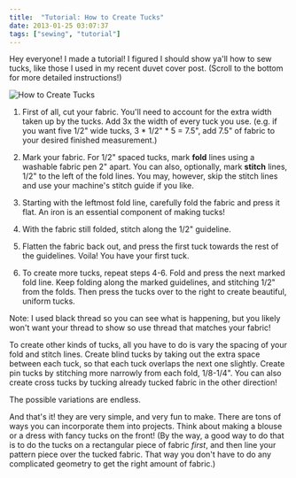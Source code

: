 ```yaml
---
title:  "Tutorial: How to Create Tucks"
date: 2013-01-25 03:07:37
tags: ["sewing", "tutorial"]
---
```

Hey everyone! I made a tutorial! I figured I should show ya'll how to sew tucks, like those I used in my recent duvet cover post. (Scroll to the bottom for more detailed instructions!)

![How to Create Tucks](/uploads/2013/01/tucks_tutorial.jpg)

1. First of all, cut your fabric. You'll need to account for the extra width taken up by the tucks. Add 3x the width of every tuck you use. (e.g. if you want five 1/2" wide tucks,  3 * 1/2" * 5 = 7.5", add 7.5" of fabric to your desired finished measurement.)

2. Mark your fabric. For 1/2"  spaced tucks, mark **fold** lines using a washable fabric pen 2" apart. You can also, optionally, mark **stitch** lines, 1/2" to the left of the fold lines. You may, however, skip the stitch lines and use your machine's stitch guide if you like.

4. Starting with the leftmost fold line, carefully fold the fabric and press it flat. An iron is an essential component of making tucks!

5. With the fabric still folded, stitch along the 1/2" guideline.

6. Flatten the fabric back out, and press the first tuck towards the rest of the guidelines. Voila! You have your first tuck.

7. To create more tucks, repeat steps 4-6. Fold and press the next marked fold line. Keep folding along the marked guidelines, and stitching 1/2" from the folds. Then press the tucks over to the right to create beautiful, uniform tucks.

Note: I used black thread so you can see what is happening, but you likely won't want your thread to show so use thread that matches your fabric!

To create other kinds of tucks, all you have to do is vary the spacing of your fold and stitch lines. Create blind tucks by taking out the extra space between each tuck, so that each tuck overlaps the next one slightly. Create pin tucks by stitching more narrowly  from each fold, 1/8-1/4". You can also create cross tucks by tucking already tucked fabric in the other direction!

The possible variations are endless.

And that's it! they are very simple, and very fun to make. There are tons of ways you can incorporate them into projects. Think about making a blouse or a dress with fancy tucks on the front! (By the way, a good way to do that is to do the tucks on a rectangular piece of fabric _first_, and then line your pattern piece over the tucked fabric. That way you don't have to do any complicated geometry to get the right amount of fabric.)
